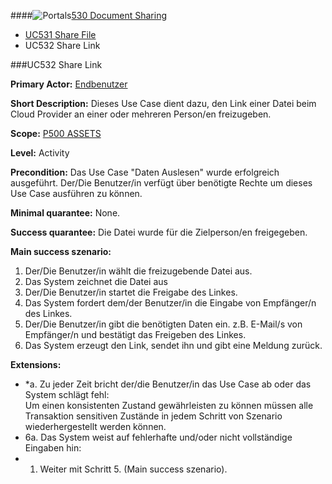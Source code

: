 ####![Portals](https://raw.github.com/massiveart/sulu-docs/master/use-cases/images/package-white.png)[530 Document Sharing](https://github.com/massiveart/sulu-docs/tree/master/use-cases/p500/p530 "530 Document Sharing")

* [UC531 Share File](https://github.com/massiveart/sulu-docs/tree/master/use-cases/p500/p530/UC531.md "UC531 Share File")
* UC532 Share Link

###UC532 Share Link

**Primary Actor:** [Endbenutzer](https://github.com/massiveart/sulu-docs/tree/master/system-specification/actors.md "Actors") 

**Short Description:** Dieses Use Case dient dazu, den Link einer Datei beim Cloud Provider an einer oder mehreren Person/en freizugeben. 

**Scope:** [P500 ASSETS](https://github.com/massiveart/sulu-docs/tree/master/system-specification/p500-assets "500 ASSETS") 

**Level:** Activity

**Precondition:** Das Use Case "Daten Auslesen" wurde erfolgreich ausgeführt. Der/Die Benutzer/in verfügt über benötigte Rechte um dieses Use Case ausführen zu können.

**Minimal quarantee:** None.

**Success quarantee:** Die Datei wurde für die Zielperson/en freigegeben.

**Main success szenario:** 

1. Der/Die Benutzer/in wählt die freizugebende Datei aus.
2. Das System zeichnet die Datei aus
3. Der/Die Benutzer/in startet die Freigabe des Linkes.
4. Das System fordert dem/der Benutzer/in die Eingabe von Empfänger/n des Linkes.
5. Der/Die Benutzer/in gibt die benötigten Daten ein. z.B. E-Mail/s von Empfänger/n und bestätigt das Freigeben des Linkes.
6. Das System erzeugt den Link, sendet ihn und gibt eine Meldung zurück. 

**Extensions:**
* *a. Zu jeder Zeit bricht der/die Benutzer/in das Use Case ab oder das System schlägt fehl:	
Um einen konsistenten Zustand gewährleisten zu können müssen alle Transaktion sensitiven Zustände in jedem Schritt von Szenario wiederhergestellt werden können.
* 6a. Das System weist auf fehlerhafte und/oder nicht vollständige Eingaben hin:
 * 1. Weiter mit Schritt 5. (Main success szenario).  
      